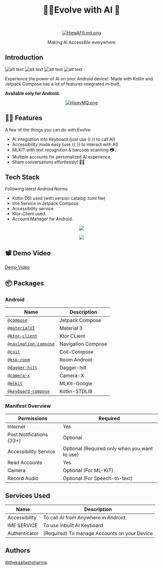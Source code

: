 
<h1 align="center">  📲✨Evolve with AI  🚀 </h1> <br>
<p align="center">
  <a href="https://firebasestorage.googleapis.com/v0/b/palmapi-b548f.appspot.com/o/Thumbnail.png?alt=media&token=92e8d3d9-7fe7-41f4-80dc-2d862185589c">
    <img src="https://firebasestorage.googleapis.com/v0/b/palmapi-b548f.appspot.com/o/Thumbnail.png?alt=media&token=92e8d3d9-7fe7-41f4-80dc-2d862185589c" alt="HiewAF9.md.png" border="0">
  </a
</p>

<p align="center">
  Making AI Accessible everywhere
</p>


## Introduction
![alt text](https://img.shields.io/badge/Kotlin-FFFFFF?style=for-the-badge&logo=Kotlin) 
![alt text](https://img.shields.io/badge/Firebase-FFFFFF?style=for-the-badge&logo=Firebase) 
![alt text](https://img.shields.io/badge/GoogleCloud-FFFFFF?style=for-the-badge&logo=GoogleCloud) 
![alt text](https://img.shields.io/badge/JetpackCompose-FFFFFF?style=for-the-badge&logo=JetpackCompose)

Experience the power of AI on your Android device!. Made with Kotlin and Jetpack Compose has a lot of features integrated in-built.

**Available only for Android.**

<p align="center">
  <a href="https://freeimage.host/"><img src="https://iili.io/HieevMQ.png" alt="HieevMQ.png" border="0"></a>
</p>

## 💬💡 Features

A few of the things you can do with Evolve:

- AI integration into Keyboard (just use (( )) to call AI)
- Accessibility made easy (use {{ }} to interact with AI)
- MLKIT with text recognition & barcode scanning 📷💡
- Multiple accounts for personalized AI experience
- Share conversations effortlessly! 🔄💬

## Tech Stack

Following latest Android Norms

- Kotlin DSl used (with version catalog .toml file)
- Ime Service in Jetpack Compose
- Accessibility service
- Ktor-Client used.
- Account Manager for Android.


<p align="center">
  <a href="https://firebasestorage.googleapis.com/v0/b/palmapi-b548f.appspot.com/o/ggg.png?alt=media&token=f99af299-5506-44df-b1e2-3cc12912de6d">
    <img src="https://firebasestorage.googleapis.com/v0/b/palmapi-b548f.appspot.com/o/ggg.png?alt=media&token=f99af299-5506-44df-b1e2-3cc12912de6d" border="0"></a>
</p>

<p align="center">
  <a href="https://firebasestorage.googleapis.com/v0/b/palmapi-b548f.appspot.com/o/ggg2.png?alt=media&token=8416d2a6-fb27-4518-b2d1-ee660562c010">
    <img src="https://firebasestorage.googleapis.com/v0/b/palmapi-b548f.appspot.com/o/ggg2.png?alt=media&token=8416d2a6-fb27-4518-b2d1-ee660562c010" border="0">
  </a>
</p>


## 📽️ Demo Video
[Demo Video](https://www.linkedin.com/feed/update/urn:li:activity:7081408152709062656/)

## 📦 Packages

### Android 
| Name | Description |
| --- | --- |
| [`@compose`](https://developer.android.com/jetpack/compose) | Jetpack Compose |
| [`@materialUI`](https://m3.material.io/) | Material 3 |
| [`@ktor-client`](https://ktor.io/docs/create-client.html) | Ktor CLient |
| [`@navigation-compose`](https://developer.android.com/jetpack/compose/navigation) | Navigation Compose |
| [`@coil`](https://coil-kt.github.io/coil/compose/) | Coil-Compose |
| [`@ksp-room`](https://developer.android.com/build/migrate-to-ksp) | Room Android |
| [`@dagger-hilt`](https://developer.android.com/training/dependency-injection/hilt-android) | Dagger-hilt |
| [`@camera-x`](https://developer.android.com/training/camerax) | Camera-X |
| [`@mlkit`](https://developers.google.com/ml-kit) | MLKit-Google |
| [`@keyboard-compose`](https://kotlinlang.org/api/latest/jvm/stdlib/) | Kotlin-STDLIB |

### Manifest Overview

| Permissions | Required |
| --- | --- |
| Internet | Yes |
| Post Notifications (33+) | Optional |
| Accessibility Service | Optional (Required only when you want to use) |
| Read Accounts | Yes |
| Camera | Optional (For ML-KIT) |
| Record Audio | Optional (For Speech-to-text) |

## Services Used
| Name | Description |
| --- | --- |
| Accessibility | To call AI from Anywhere in Android. |
| IME SERVICE | To use inbuilt AI Keyboard |
| Authenticator | (Required) To manage Accounts on your Device |




## Authors

[@thekaailashsharma](https://linkedin.com/in/thekaailashsharma).
